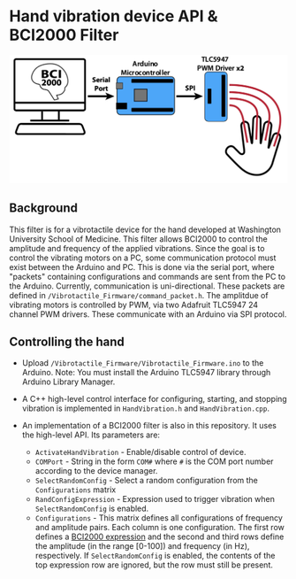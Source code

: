 # Hand vibration device API & BCI2000 Filter
![System Diagram](/diagram.png)
## Background
This filter is for a vibrotactile device for the hand developed at Washington University School of Medicine. This filter allows BCI2000 to control the amplitude and frequency of the applied vibrations. Since the goal is to control the vibrating motors on a PC, some communication protocol must exist between the Arduino and PC. This is done via the serial port, where "packets" containing configurations and commands are sent from the PC to the Arduino. Currently, communication is uni-directional. These packets are defined in `/Vibrotactile_Firmware/command_packet.h`. The amplitdue of vibrating motors is controlled by PWM, via two Adafruit TLC5947 24 channel PWM drivers. These communicate with an Arduino via SPI protocol. 

## Controlling the hand
* Upload `/Vibrotactile_Firmware/Vibrotactile_Firmware.ino` to the Arduino. Note: You must install the Arduino TLC5947 library through Arduino Library Manager.

* A C++ high-level control interface for configuring, starting, and stopping vibration is implemented in `HandVibration.h` and `HandVibration.cpp`.  

* An implementation of a BCI2000 filter is also in this repository. It uses the high-level API. Its parameters are:
  * `ActivateHandVibration` - Enable/disable control of device.
  * `COMPort` - String in the form `COM#` where `#` is the COM port number according to the device manager.
  * `SelectRandomConfig` - Select a random configuration from the `Configurations` matrix 
  * `RandConfigExpression` - Expression used to trigger vibration when `SelectRandomConfig` is enabled.
  * `Configurations` - This matrix defines all configurations of frequency and amplitude pairs. Each column is one configuration. The first row defines a [BCI2000 expression](https://www.bci2000.org/mediawiki/index.php/User_Reference:Expression_Syntax) and the second and third rows define the amplitude (in the range [0-100]) and frequency (in Hz), respectively. If `SelectRandomConfig` is enabled, the contents of the top expression row are ignored, but the row must still be present.
